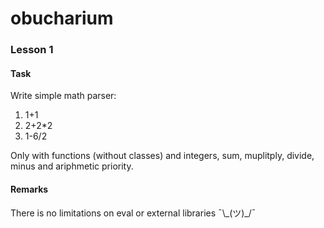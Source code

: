# obucharium
### Lesson 1
#### Task
Write simple math parser:
1. 1+1
2. 2+2*2
3. 1-6/2

Only with functions (without classes) and integers, sum, muplitply, divide, minus and ariphmetic priority.

#### Remarks
There is no limitations on eval or external libraries ¯\\\_(ツ)\_/¯
